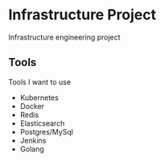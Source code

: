 # Infrastructure Project

Infrastructure engineering project

## Tools

Tools I want to use

* Kubernetes
* Docker
* Redis
* Elasticsearch
* Postgres/MySql
* Jenkins
* Golang

